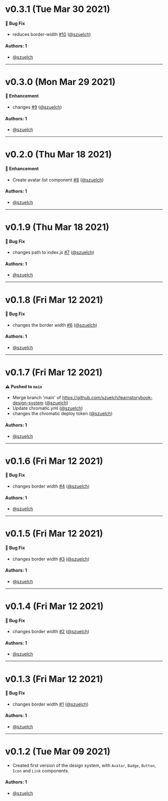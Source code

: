 # v0.3.1 (Tue Mar 30 2021)

#### 🐛 Bug Fix

- reduces border-width [#10](https://github.com/szuelch/learnstorybook-design-system/pull/10) ([@szuelch](https://github.com/szuelch))

#### Authors: 1

- [@szuelch](https://github.com/szuelch)

---

# v0.3.0 (Mon Mar 29 2021)

#### 🚀 Enhancement

- changes [#9](https://github.com/szuelch/learnstorybook-design-system/pull/9) ([@szuelch](https://github.com/szuelch))

#### Authors: 1

- [@szuelch](https://github.com/szuelch)

---

# v0.2.0 (Thu Mar 18 2021)

#### 🚀 Enhancement

- Create avatar list component [#8](https://github.com/szuelch/learnstorybook-design-system/pull/8) ([@szuelch](https://github.com/szuelch))

#### Authors: 1

- [@szuelch](https://github.com/szuelch)

---

# v0.1.9 (Thu Mar 18 2021)

#### 🐛 Bug Fix

- changes path to index.js [#7](https://github.com/szuelch/learnstorybook-design-system/pull/7) ([@szuelch](https://github.com/szuelch))

#### Authors: 1

- [@szuelch](https://github.com/szuelch)

---

# v0.1.8 (Fri Mar 12 2021)

#### 🐛 Bug Fix

- changes the border width [#6](https://github.com/szuelch/learnstorybook-design-system/pull/6) ([@szuelch](https://github.com/szuelch))

#### Authors: 1

- [@szuelch](https://github.com/szuelch)

---

# v0.1.7 (Fri Mar 12 2021)

#### ⚠️ Pushed to `main`

- Merge branch 'main' of https://github.com/szuelch/learnstorybook-design-system ([@szuelch](https://github.com/szuelch))
- Update chromatic.yml ([@szuelch](https://github.com/szuelch))
- changes the chromatic deploy token ([@szuelch](https://github.com/szuelch))

#### Authors: 1

- [@szuelch](https://github.com/szuelch)

---

# v0.1.6 (Fri Mar 12 2021)

#### 🐛 Bug Fix

- changes border width [#4](https://github.com/szuelch/learnstorybook-design-system/pull/4) ([@szuelch](https://github.com/szuelch))

#### Authors: 1

- [@szuelch](https://github.com/szuelch)

---

# v0.1.5 (Fri Mar 12 2021)

#### 🐛 Bug Fix

- changes border width [#3](https://github.com/szuelch/learnstorybook-design-system/pull/3) ([@szuelch](https://github.com/szuelch))

#### Authors: 1

- [@szuelch](https://github.com/szuelch)

---

# v0.1.4 (Fri Mar 12 2021)

#### 🐛 Bug Fix

- changes border width [#2](https://github.com/szuelch/learnstorybook-design-system/pull/2) ([@szuelch](https://github.com/szuelch))

#### Authors: 1

- [@szuelch](https://github.com/szuelch)

---

# v0.1.3 (Fri Mar 12 2021)

#### 🐛 Bug Fix

- changes border width [#1](https://github.com/szuelch/learnstorybook-design-system/pull/1) ([@szuelch](https://github.com/szuelch))

#### Authors: 1

- [@szuelch](https://github.com/szuelch)

---

# v0.1.2 (Tue Mar 09 2021)

- Created first version of the design system, with `Avatar`, `Badge`, `Button`, `Icon` and `Link` components.

#### Authors: 1

- [@szuelch](https://github.com/szuelch)
